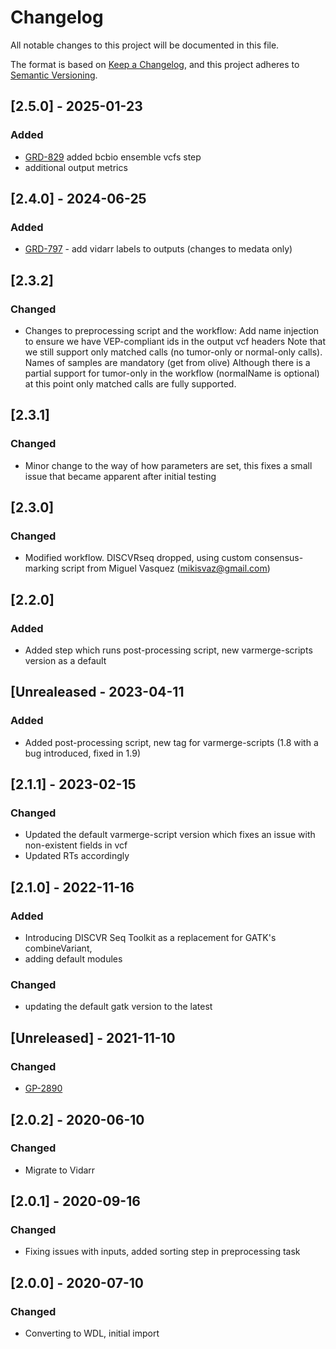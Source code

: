 # Changelog
All notable changes to this project will be documented in this file.

The format is based on [Keep a Changelog](https://keepachangelog.com/en/1.0.0/),
and this project adheres to [Semantic Versioning](https://semver.org/spec/v2.0.0.html).

## [2.5.0] - 2025-01-23
### Added
- [GRD-829](https://jira.oicr.on.ca/browse/GRD-829) added bcbio ensemble vcfs step
- additional output metrics

## [2.4.0] - 2024-06-25
### Added
- [GRD-797](https://jira.oicr.on.ca/browse/GRD-797) - add vidarr labels to outputs (changes to medata only)

## [2.3.2]
### Changed
- Changes to preprocessing script and the workflow: Add name injection to ensure we have VEP-compliant ids in the output vcf headers
  Note that we still support only matched calls (no tumor-only or normal-only calls). Names of samples are mandatory (get from olive)
  Although there is a partial support for tumor-only in the workflow (normalName is optional) at this point only matched calls
  are fully supported.

## [2.3.1]
### Changed
- Minor change to the way of how parameters are set, this fixes a small issue that became apparent after initial testing

## [2.3.0]
### Changed
- Modified workflow. DISCVRseq dropped, using custom consensus-marking script from Miguel Vasquez (mikisvaz@gmail.com)

## [2.2.0]
### Added
- Added step which runs post-processing script, new varmerge-scripts version as a default

## [Unrealeased - 2023-04-11
### Added
- Added post-processing script, new tag for varmerge-scripts (1.8 with a bug introduced, fixed in 1.9)

## [2.1.1] - 2023-02-15
### Changed
- Updated  the default varmerge-script version which fixes an issue with non-existent fields in vcf
- Updated RTs accordingly

## [2.1.0] - 2022-11-16
### Added
- Introducing DISCVR Seq Toolkit as a replacement for GATK's combineVariant,
- adding default modules
### Changed
- updating the default gatk version to the latest

## [Unreleased] - 2021-11-10
### Changed
- [GP-2890](https://jira.oicr.on.ca/browse/GP-2890)

## [2.0.2] - 2020-06-10
### Changed
- Migrate to Vidarr

## [2.0.1] - 2020-09-16
### Changed
- Fixing issues with inputs, added sorting step in preprocessing task

## [2.0.0]   - 2020-07-10
### Changed
- Converting to WDL, initial import
